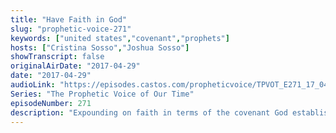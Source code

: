 ```yaml
---
title: "Have Faith in God"
slug: "prophetic-voice-271"
keywords: ["united states","covenant","prophets"]
hosts: ["Cristina Sosso","Joshua Sosso"]
showTranscript: false
originalAirDate: "2017-04-29"
date: "2017-04-29"
audioLink: "https://episodes.castos.com/propheticvoice/TPVOT_E271_17_04_29-30_Have_Faith_in_God.mp3"
Series: "The Prophetic Voice of Our Time"
episodeNumber: 271
description: "Expounding on faith in terms of the covenant God established with us, let us allow God to make His move in the nations and in our personal lives."
---
```

